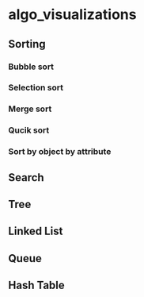 # algo_visualizations
## Sorting
### Bubble sort
### Selection sort
### Merge sort
### Qucik sort
### Sort by object by attribute
## Search
## Tree
## Linked List
## Queue
## 
## Hash Table